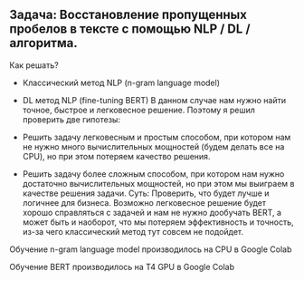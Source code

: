 ## Задача: Восстановление пропущенных пробелов в тексте с помощью NLP / DL / алгоритма.
Как решать?
  *  Классический метод NLP (n-gram language model)
  *  DL метод NLP (fine-tuning BERT)
В данном случае нам нужно найти точное, быстрое и легковесное решение. Поэтому я решил проверить две гипотезы:

  *  Решить задачу легковесным и простым способом, при котором нам не нужно много вычислительных мощностей (будем делать все на CPU), но при этом потеряем качество решения.
  *  Решить задачу более сложным способом, при котором нам нужно достаточно вычислительных мощностей, но при этом мы выиграем в качестве решения задачи.
Суть: Проверить, что будет лучше и логичнее для бизнеса. Возможно легковесное решение будет хорошо справляться с задачей и нам не нужно дообучать BERT, а может быть и наоборот, что мы потеряем эффективность и точность, из-за чего классический метод тут совсем не подойдет.

Обучение n-gram language model производилось на CPU в Google Colab

Обучение BERT производилось на T4 GPU в Google Colab
